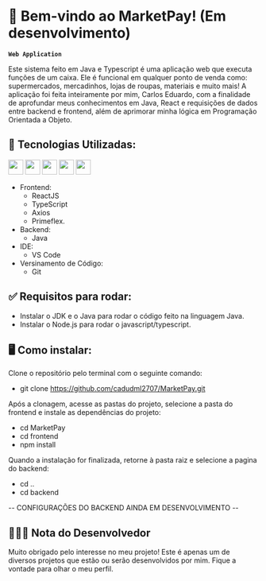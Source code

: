 # 🛒 Bem-vindo ao MarketPay! (Em desenvolvimento)

**`Web Application`**

Este sistema feito em Java e Typescript é uma aplicação web que executa funções de um caixa. Ele é funcional em qualquer ponto de venda como: supermercados, mercadinhos, lojas de roupas, materiais e muito mais! A aplicação foi feita inteiramente por mim, Carlos Eduardo, com a finalidade de aprofundar meus conhecimentos em Java, React e requisições de dados entre backend e frontend, além de aprimorar minha lógica em Programação Orientada a Objeto.

## 🤖 Tecnologias Utilizadas:

<img width="30" src="https://cdn.jsdelivr.net/gh/devicons/devicon@latest/icons/react/react-original.svg" /> <img width="30" src="https://cdn.jsdelivr.net/gh/devicons/devicon@latest/icons/typescript/typescript-original.svg" /> <img width="30" src="https://cdn.jsdelivr.net/gh/devicons/devicon@latest/icons/java/java-original.svg" /> <img width="30" src="https://cdn.jsdelivr.net/gh/devicons/devicon@latest/icons/vscode/vscode-original.svg" /> <img width="30" src="https://cdn.jsdelivr.net/gh/devicons/devicon@latest/icons/git/git-original.svg" />

* Frontend:
  * ReactJS
  * TypeScript
  * Axios
  * Primeflex.
* Backend:
  * Java
* IDE:
  * VS Code
* Versinamento de Código:
  * Git

## ✅ Requisitos para rodar:

* Instalar o JDK e o Java para rodar o código feito na linguagem Java.
* Instalar o Node.js para rodar o javascript/typescript.

## 🖥️ Como instalar:

Clone o repositório pelo terminal com o seguinte comando: 
* git clone https://github.com/cadudml2707/MarketPay.git

Após a clonagem, acesse as pastas do projeto, selecione a pasta do frontend e instale as dependências do projeto:

* cd MarketPay
* cd frontend
* npm install

Quando a instalação for finalizada, retorne à pasta raiz e selecione a pagina do backend:

* cd ..
* cd backend

-- CONFIGURAÇÕES DO BACKEND AINDA EM DESENVOLVIMENTO --

## 👨🏻‍💻 Nota do Desenvolvedor

Muito obrigado pelo interesse no meu projeto! Este é apenas um de diversos projetos que estão ou serão desenvolvidos por mim. Fique a vontade para olhar o meu perfil.
